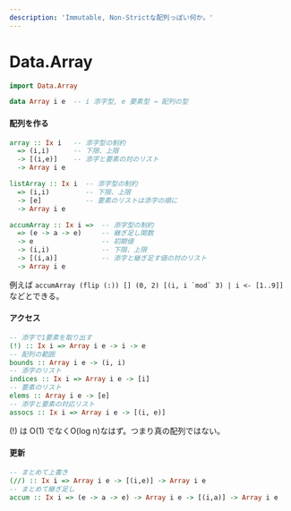 ```yaml
---
description: 'Immutable, Non-Strictな配列っぽい何か。'
---
```


# Data.Array

```haskell
import Data.Array
```

```haskell
data Array i e  -- i 添字型, e 要素型 → 配列の型
```

#### 配列を作る

```haskell
array :: Ix i   -- 添字型の制約
  => (i,i)      -- 下限、上限
  -> [(i,e)]    -- 添字と要素の対のリスト
  -> Array i e
```

```haskell
listArray :: Ix i  -- 添字型の制約
  => (i,i)         -- 下限、上限
  -> [e]           -- 要素のリストは添字の順に
  -> Array i e
```

```haskell
accumArray :: Ix i =>  -- 添字型の制約
  => (e -> a -> e)     -- 継ぎ足し関数
  -> e                 -- 初期値
  -> (i,i)             -- 下限、上限
  -> [(i,a)]           -- 添字と継ぎ足す値の対のリスト
  -> Array i e	
```

例えば ``accumArray (flip (:)) [] (0, 2) [(i, i `mod` 3) | i <- [1..9]]`` などとできる。

#### アクセス

```haskell
-- 添字で1要素を取り出す
(!) :: Ix i => Array i e -> i -> e
-- 配列の範囲
bounds :: Array i e -> (i, i)
-- 添字のリスト
indices :: Ix i => Array i e -> [i]
-- 要素のリスト
elems :: Array i e -> [e]
-- 添字と要素の対応リスト
assocs :: Ix i => Array i e -> [(i, e)]
```

\(!\) は O\(1\) でなくO\(log n\)なはず。つまり真の配列ではない。

#### 更新

```haskell
-- まとめて上書き
(//) :: Ix i => Array i e -> [(i,e)] -> Array i e
-- まとめて継ぎ足し
accum :: Ix i => (e -> a -> e) -> Array i e -> [(i,a)] -> Array i e
```


